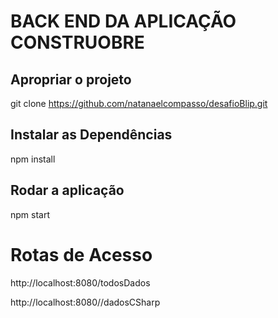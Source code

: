 # BACK END DA APLICAÇÃO CONSTRUOBRE

## Apropriar o projeto

git clone https://github.com/natanaelcompasso/desafioBlip.git

## Instalar as Dependências

npm install

## Rodar a aplicação

npm start

# Rotas de Acesso

http://localhost:8080/todosDados

http://localhost:8080//dadosCSharp
